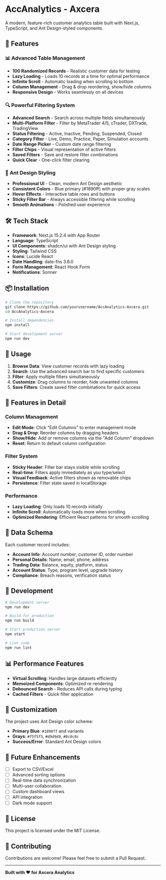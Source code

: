 # AccAnalytics - Axcera

A modern, feature-rich customer analytics table built with Next.js, TypeScript, and Ant Design-styled components.

## 🚀 Features

### 📊 **Advanced Table Management**
- **100 Randomized Records** - Realistic customer data for testing
- **Lazy Loading** - Loads 10 records at a time for optimal performance
- **Infinite Scroll** - Automatic loading when scrolling to bottom
- **Column Management** - Drag & drop reordering, show/hide columns
- **Responsive Design** - Works seamlessly on all devices

### 🔍 **Powerful Filtering System**
- **Advanced Search** - Search across multiple fields simultaneously
- **Multi-Platform Filter** - Filter by MetaTrader 4/5, cTrader, DXTrade, TradingView
- **Status Filtering** - Active, Inactive, Pending, Suspended, Closed
- **Category Filter** - Live, Demo, Practice, Paper, Simulation accounts
- **Date Range Picker** - Custom date range filtering
- **Filter Chips** - Visual representation of active filters
- **Saved Filters** - Save and restore filter combinations
- **Quick Clear** - One-click filter clearing

### 🎨 **Ant Design Styling**
- **Professional UI** - Clean, modern Ant Design aesthetic
- **Consistent Colors** - Blue primary (#1890ff) with proper gray scales
- **Hover Effects** - Interactive table rows and buttons
- **Sticky Filter Bar** - Always accessible filtering while scrolling
- **Smooth Animations** - Polished user experience

## 🛠️ Tech Stack

- **Framework**: Next.js 15.2.4 with App Router
- **Language**: TypeScript
- **UI Components**: shadcn/ui with Ant Design styling
- **Styling**: Tailwind CSS
- **Icons**: Lucide React
- **Date Handling**: date-fns 3.6.0
- **Form Management**: React Hook Form
- **Notifications**: Sonner

## 📦 Installation

```bash
# Clone the repository
git clone https://github.com/yourusername/AccAnalytics-Axcera.git
cd AccAnalytics-Axcera

# Install dependencies
npm install

# Start development server
npm run dev
```

## 🚀 Usage

1. **Browse Data**: View customer records with lazy loading
2. **Search**: Use the advanced search bar to find specific customers
3. **Filter**: Apply multiple filters simultaneously
4. **Customize**: Drag columns to reorder, hide unwanted columns
5. **Save Filters**: Create saved filter combinations for quick access

## 📱 Features in Detail

### Column Management
- **Edit Mode**: Click "Edit Columns" to enter management mode
- **Drag & Drop**: Reorder columns by dragging headers
- **Show/Hide**: Add or remove columns via the "Add Column" dropdown
- **Reset**: Return to default column configuration

### Filter System
- **Sticky Header**: Filter bar stays visible while scrolling
- **Real-time**: Filters apply immediately as you type/select
- **Visual Feedback**: Active filters shown as removable chips
- **Persistence**: Filter state saved in localStorage

### Performance
- **Lazy Loading**: Only loads 10 records initially
- **Infinite Scroll**: Automatically loads more when scrolling
- **Optimized Rendering**: Efficient React patterns for smooth scrolling

## 🎯 Data Schema

Each customer record includes:
- **Account Info**: Account number, customer ID, order number
- **Personal Details**: Name, email, phone, address
- **Trading Data**: Balance, equity, platform, status
- **Account Status**: Type, program level, upgrade history
- **Compliance**: Breach reasons, verification status

## 🔧 Development

```bash
# Development server
npm run dev

# Build for production
npm run build

# Start production server
npm start

# Lint code
npm run lint
```

## 📊 Performance Features

- **Virtual Scrolling**: Handles large datasets efficiently
- **Memoized Components**: Optimized re-rendering
- **Debounced Search** - Reduces API calls during typing
- **Cached Filters** - Quick filter application

## 🎨 Customization

The project uses Ant Design color scheme:
- **Primary Blue**: `#1890ff` and variants
- **Grays**: `#f5f5f5`, `#d9d9d9`, `#8c8c8c`
- **Success/Error**: Standard Ant Design colors

## 🔄 Future Enhancements

- [ ] Export to CSV/Excel
- [ ] Advanced sorting options
- [ ] Real-time data synchronization
- [ ] Multi-user collaboration
- [ ] Custom dashboard views
- [ ] API integration
- [ ] Dark mode support

## 📝 License

This project is licensed under the MIT License.

## 👥 Contributing

Contributions are welcome! Please feel free to submit a Pull Request.

---

**Built with ❤️ for Axcera Analytics**